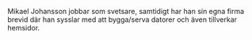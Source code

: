 Mikael Johansson jobbar som svetsare, samtidigt har han sin egna firma brevid där han sysslar med att bygga/serva datorer och även tillverkar hemsidor.
